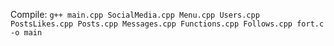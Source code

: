 Compile:
```g++ main.cpp SocialMedia.cpp Menu.cpp Users.cpp PostsLikes.cpp Posts.cpp Messages.cpp Functions.cpp Follows.cpp fort.c -o main```
